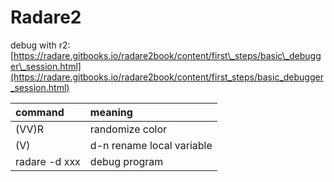 # Radare2

debug with r2: [https://radare.gitbooks.io/radare2book/content/first\_steps/basic\_debugger\_session.html](https://radare.gitbooks.io/radare2book/content/first_steps/basic_debugger_session.html)

| command | meaning |
| :--- | :--- |
| \(VV\)R | randomize color |
| \(V\) | d-n rename local variable |
| radare -d xxx | debug program |

